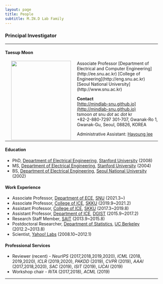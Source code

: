 ```yaml
---
layout: page
title: People 
subtitle: M.IN.D Lab Family
---
```


### Principal Investigator
<hr>

#### Taesup Moon 
  
<img src="https://raw.githubusercontent.com/mindlab-skku/mindlab-skku.github.io/master/img/Taesup_Moon.jpg" width="197" height="260" align="left" hspace="20" />
Associate Professor   
[Department of Electrical and Computer Engineering](http://ee.snu.ac.kr)  
[College of Engineering](http://eng.snu.ac.kr)  
[Seoul National University](http://www.snu.ac.kr)   

 
**Contact**  
[http://mindlab-snu.github.io](http://mindlab-snu.github.io)  
tsmoon _at_ snu _dot_ ac  _dot_ kr  
+82-2-880-7297
301-707, Gwanak-Ro 1, Gwanak-Gu, Seoul, 08826, KOREA  

Administrative Assistant: [Hayoung lee](mailtp:hazero@snu.ac.kr)

<hr>

#### Education 
* PhD, [Department of Electrical Engineering](http://ee.stanford.edu), [Stanford University](http://www.stanford.edu) (2008)  
* MS, [Department of Electrical Engineering](http://ee.stanford.edu), [Stanford University](http://www.stanford.edu) (2004)  
* BS, [Department of Electrical Engineering](http://ee.snu.ac.kr), [Seoul National University](http://www.snu.ac.kr) (2002)  
  
#### Work Experience

* Associate Professor, [Department of ECE](http://ee.snu.ac.kr), [SNU](http://www.snu.ac.kr) (2021.3~)
* Associate Professor, [College of ICE](http://icc.skku.edu), [SKKU](http://www.skku.edu) (2019.9~2021.2)
* Assistant Professor, [College of ICE](http://icc.skku.edu), [SKKU](http://www.skku.edu) (2017.3~2019.8)
* Assistant Professor, [Department of ICE](http://ice.dgist.ac.kr), [DGIST](http://www.dgist.ac.kr) (2015.9~2017.2)
* Research Staff Member, [SAIT](http://www.sait.samsung.co.kr) (2013.9~2015.8)
* Postdoctoral Researcher, [Department of Statistics](http://statistics.berkeley.edu), [UC Berkeley](http://www.berkeley.edu) (2012.2~2013.8)
* Scientist, [Yahoo! Labs](http://research.yahoo.com) (2008.10~2012.1)



#### Professional Services
* Reviewer (recent) - _NeurIPS_ (2017,2018,2019,2020), _ICML_ (2018, 2019,2020), _ICLR_ (2019,2020), _PAKDD_ (2019), _CVPR_ (2019), _AAAI_ (2017,2018,2020), _SAC_ (2019), _ISIT_ (2019), _IJCAI_ (2019)
* Workshop chair - _RiTA_ (2017,2018), _ACML_ (2019)


<hr>  

